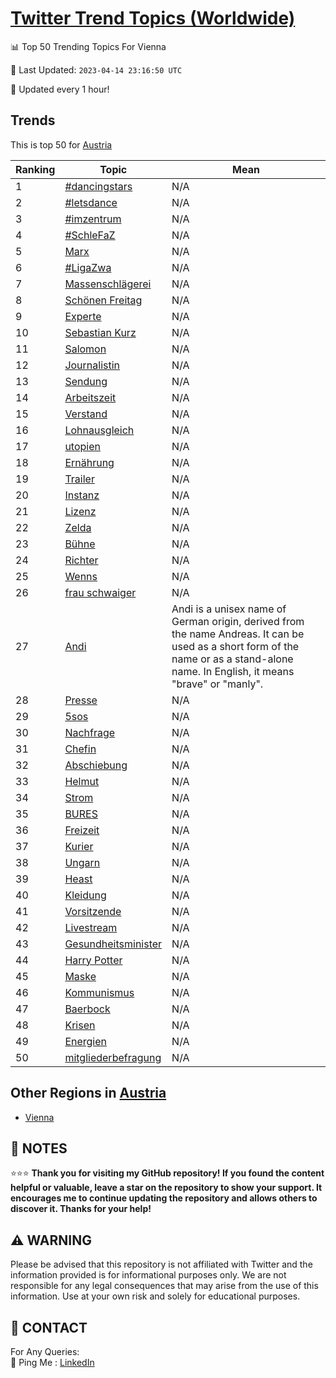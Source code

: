 [Twitter Trend Topics (Worldwide)](https://github.com/ErcinDedeoglu/Twitter-Trend-Topics)
==========


📊 Top 50 Trending Topics For Vienna

📆 Last Updated: `2023-04-14 23:16:50 UTC`

🔧 Updated every 1 hour!


## Trends

This is top 50 for [Austria](</Austria>)

| Ranking | Topic | Mean |
| ------- | ------------ | ------------ |
| 1 | [#dancingstars](http://twitter.com/search?q=%23dancingstars) | N/A |
| 2 | [#letsdance](http://twitter.com/search?q=%23letsdance) | N/A |
| 3 | [#imzentrum](http://twitter.com/search?q=%23imzentrum) | N/A |
| 4 | [#SchleFaZ](http://twitter.com/search?q=%23SchleFaZ) | N/A |
| 5 | [Marx](http://twitter.com/search?q=Marx) | N/A |
| 6 | [#LigaZwa](http://twitter.com/search?q=%23LigaZwa) | N/A |
| 7 | [Massenschlägerei](http://twitter.com/search?q=Massenschl%c3%a4gerei) | N/A |
| 8 | [Schönen Freitag](http://twitter.com/search?q=Sch%c3%b6nen+Freitag) | N/A |
| 9 | [Experte](http://twitter.com/search?q=Experte) | N/A |
| 10 | [Sebastian Kurz](http://twitter.com/search?q=Sebastian+Kurz) | N/A |
| 11 | [Salomon](http://twitter.com/search?q=Salomon) | N/A |
| 12 | [Journalistin](http://twitter.com/search?q=Journalistin) | N/A |
| 13 | [Sendung](http://twitter.com/search?q=Sendung) | N/A |
| 14 | [Arbeitszeit](http://twitter.com/search?q=Arbeitszeit) | N/A |
| 15 | [Verstand](http://twitter.com/search?q=Verstand) | N/A |
| 16 | [Lohnausgleich](http://twitter.com/search?q=Lohnausgleich) | N/A |
| 17 | [utopien](http://twitter.com/search?q=utopien) | N/A |
| 18 | [Ernährung](http://twitter.com/search?q=Ern%c3%a4hrung) | N/A |
| 19 | [Trailer](http://twitter.com/search?q=Trailer) | N/A |
| 20 | [Instanz](http://twitter.com/search?q=Instanz) | N/A |
| 21 | [Lizenz](http://twitter.com/search?q=Lizenz) | N/A |
| 22 | [Zelda](http://twitter.com/search?q=Zelda) | N/A |
| 23 | [Bühne](http://twitter.com/search?q=B%c3%bchne) | N/A |
| 24 | [Richter](http://twitter.com/search?q=Richter) | N/A |
| 25 | [Wenns](http://twitter.com/search?q=Wenns) | N/A |
| 26 | [frau schwaiger](http://twitter.com/search?q=frau+schwaiger) | N/A |
| 27 | [Andi](http://twitter.com/search?q=Andi) | Andi is a unisex name of German origin, derived from the name Andreas. It can be used as a short form of the name or as a stand-alone name. In English, it means "brave" or "manly". |
| 28 | [Presse](http://twitter.com/search?q=Presse) | N/A |
| 29 | [5sos](http://twitter.com/search?q=5sos) | N/A |
| 30 | [Nachfrage](http://twitter.com/search?q=Nachfrage) | N/A |
| 31 | [Chefin](http://twitter.com/search?q=Chefin) | N/A |
| 32 | [Abschiebung](http://twitter.com/search?q=Abschiebung) | N/A |
| 33 | [Helmut](http://twitter.com/search?q=Helmut) | N/A |
| 34 | [Strom](http://twitter.com/search?q=Strom) | N/A |
| 35 | [BURES](http://twitter.com/search?q=BURES) | N/A |
| 36 | [Freizeit](http://twitter.com/search?q=Freizeit) | N/A |
| 37 | [Kurier](http://twitter.com/search?q=Kurier) | N/A |
| 38 | [Ungarn](http://twitter.com/search?q=Ungarn) | N/A |
| 39 | [Heast](http://twitter.com/search?q=Heast) | N/A |
| 40 | [Kleidung](http://twitter.com/search?q=Kleidung) | N/A |
| 41 | [Vorsitzende](http://twitter.com/search?q=Vorsitzende) | N/A |
| 42 | [Livestream](http://twitter.com/search?q=Livestream) | N/A |
| 43 | [Gesundheitsminister](http://twitter.com/search?q=Gesundheitsminister) | N/A |
| 44 | [Harry Potter](http://twitter.com/search?q=Harry+Potter) | N/A |
| 45 | [Maske](http://twitter.com/search?q=Maske) | N/A |
| 46 | [Kommunismus](http://twitter.com/search?q=Kommunismus) | N/A |
| 47 | [Baerbock](http://twitter.com/search?q=Baerbock) | N/A |
| 48 | [Krisen](http://twitter.com/search?q=Krisen) | N/A |
| 49 | [Energien](http://twitter.com/search?q=Energien) | N/A |
| 50 | [mitgliederbefragung](http://twitter.com/search?q=mitgliederbefragung) | N/A |



## Other Regions in [Austria](</Austria>)

* [Vienna](</Austria/Vienna.md>)



## 📝 NOTES

⭐⭐⭐ **Thank you for visiting my GitHub repository! If you found the content helpful or valuable, leave a star on the repository to show your support. It encourages me to continue updating the repository and allows others to discover it. Thanks for your help!**


## ⚠️ WARNING

Please be advised that this repository is not affiliated with Twitter and the information provided is for informational purposes only. We are not responsible for any legal consequences that may arise from the use of this information. Use at your own risk and solely for educational purposes.


## 📨 CONTACT

 For Any Queries:  
            🏓 Ping Me : [LinkedIn](https://www.linkedin.com/in/ercindedeoglu/)
